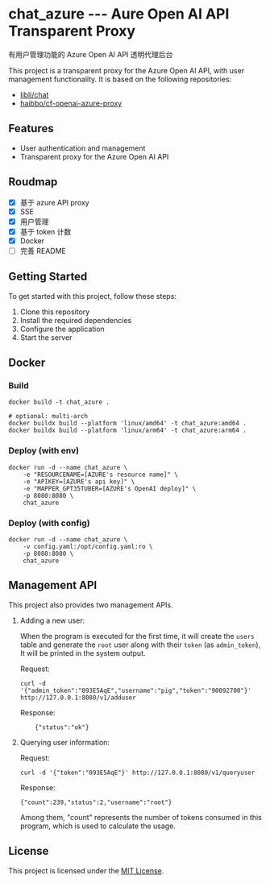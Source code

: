 # chat_azure --- Aure Open AI API Transparent Proxy

有用户管理功能的 Azure Open AI API 透明代理后台

This project is a transparent proxy for the Azure Open AI API, with user management functionality. It is based on the following repositories:

- [libli/chat](https://github.com/libli/chat)
- [haibbo/cf-openai-azure-proxy](https://github.com/haibbo/cf-openai-azure-proxy)

## Features

- User authentication and management
- Transparent proxy for the Azure Open AI API

## Roudmap

- [x] 基于 azure API proxy
- [x] SSE
- [x] 用户管理
- [x] 基于 token 计数
- [x] Docker
- [ ] 完善 README

## Getting Started

To get started with this project, follow these steps:

1. Clone this repository
2. Install the required dependencies
3. Configure the application
4. Start the server

## Docker

### Build

```shell
docker build -t chat_azure .

# optional: multi-arch
docker buildx build --platform 'linux/amd64' -t chat_azure:amd64 .
docker buildx build --platform 'linux/arm64' -t chat_azure:arm64 .
```

### Deploy (with env)

```shell
docker run -d --name chat_azure \
    -e "RESOURCENAME=[AZURE's resource name]" \
    -e "APIKEY=[AZURE's api key]" \
    -e "MAPPER_GPT35TUBER=[AZURE's OpenAI deploy]" \
    -p 8080:8080 \
    chat_azure
```

### Deploy (with config)

```shell
docker run -d --name chat_azure \
    -v config.yaml:/opt/config.yaml:ro \
    -p 8080:8080 \
    chat_azure
```

## Management API

This project also provides two management APIs.

1. Adding a new user:

   When the program is executed for the first time, it will create the `users` table and generate the `root` user along with their `token` (as `admin_token`), It will be printed in the system output.

   Request:

   ```
   curl -d '{"admin_token":"093E5AqE","username":"pig","token":"90092700"}' http://127.0.0.1:8080/v1/adduser
   ```

   Response:

   ```
       {"status":"ok"}
   ```

2. Querying user information:

   Request:

   ```
   curl -d '{"token":"093E5AqE"}' http://127.0.0.1:8080/v1/queryuser
   ```

   Response:

   ```
   {"count":239,"status":2,"username":"root"}
   ```

   Among them, "count" represents the number of tokens consumed in this program, which is used to calculate the usage.

## License

This project is licensed under the [MIT License](https://opensource.org/licenses/MIT).

